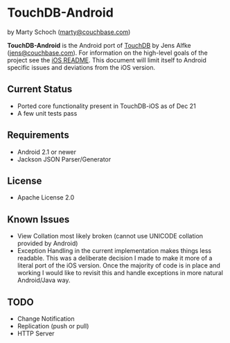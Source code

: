 # TouchDB-Android #

by Marty Schoch (marty@couchbase.com)

**TouchDB-Android** is the Android port of <a href="https://github.com/couchbaselabs/TouchDB-iOS">TouchDB</a> by Jens Alfke (jens@couchbase.com).  For information on the high-level goals of the project see the <a href="https://github.com/couchbaselabs/TouchDB-iOS/blob/master/README.md">iOS README</a>.  This document will limit itself to Android specific issues and deviations from the iOS version.

## Current Status ##
- Ported core functionality present in TouchDB-iOS as of Dec 21
- A few unit tests pass

## Requirements ## 
- Android 2.1 or newer
- Jackson JSON Parser/Generator

## License ##
- Apache License 2.0

## Known Issues
- View Collation most likely broken (cannot use UNICODE collation provided by Android)
- Exception Handling in the current implementation makes things less readable.  This was a deliberate decision I made to make it more of a literal port of the iOS version.  Once the majority of code is in place and working I would like to revisit this and handle exceptions in more natural Android/Java way.

## TODO
- Change Notification
- Replication (push or pull)
- HTTP Server

